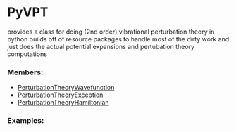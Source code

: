 # <a id=PyVPT>PyVPT</a>
    
provides a class for doing (2nd order) vibrational perturbation theory in python
builds off of resource packages to handle most of the dirty work and just does the actual potential expansions
and pertubation theory computations

### Members:

  - [PerturbationTheoryWavefunction](PyVPT/PerturbationTheory/PerturbationTheoryWavefunction.md)
  - [PerturbationTheoryException](PyVPT/PerturbationTheory/PerturbationTheoryException.md)
  - [PerturbationTheoryHamiltonian](PyVPT/PerturbationTheory/PerturbationTheoryHamiltonian.md)

### Examples:

